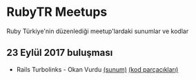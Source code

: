 # RubyTR Meetups
Ruby Türkiye'nin düzenlediği meetup'lardaki sunumlar ve kodlar

## 23 Eylül 2017 buluşması
- Rails Turbolinks - Okan Vurdu [(sunum)](http://slides.com/okanvurdu/turbolinks/) [(kod parçacıkları)](https://jsbin.com/tiyikax/edit?js)
